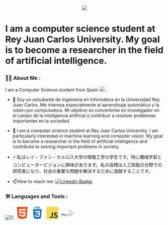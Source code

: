 <div id="header" align="center">
  <img src="https://media.tenor.com/xVbh42PIQdMAAAAC/haruhi-suzumiya-plotting.gif" width="500"/>
</div>
<h1>
  
I am a computer science student at Rey Juan Carlos University. My goal is to become a researcher in the field of artificial intelligence.
</h1>

### :woman_technologist: About Me :
I am a Computer Science student from Spain <img src="https://user-images.githubusercontent.com/39005484/215211486-4862d8de-e438-4933-8bb2-2cc82fedded4.png" width="30"> .
- :telescope: Soy un estudiante de Ingeniería en Informática en la Universidad Rey Juan Carlos. Me interesa especialmente el aprendizaje automático y la visión por computadora. Mi objetivo es convertirme en investigador en el campo de la inteligencia artificial y contribuir a resolver problemas importantes en la sociedad.

- :seedling: I am a computer science student at Rey Juan Carlos University. I am particularly interested in machine learning and computer vision. My goal is to become a researcher in the field of artificial intelligence and contribute to solving important problems in society.

- :zap: 私はレイ・ファン・カルロス大学の情報工学の学生です。特に機械学習とコンピュータービジョンに興味があります。私の目標は人工知能の分野での研究者になり、社会の重要な問題を解決するために貢献することです。

- :mailbox:How to reach me: [![Linkedin Badge](https://img.shields.io/badge/-kakbar-blue?style=flat&logo=Linkedin&logoColor=white)](your-linkedin-url)
### :hammer_and_wrench: Languages and Tools :
<div>

  <img src="https://user-images.githubusercontent.com/39005484/215208915-964ec074-345f-4f11-aef5-ee153d9f7535.png" title="C" alt="C" width="40" height="40"/>&nbsp;
  <img src="https://github.com/devicons/devicon/blob/master/icons/html5/html5-original.svg" title="HTML5" alt="HTML" width="40" height="40"/>&nbsp;
  <img src="https://github.com/devicons/devicon/blob/master/icons/css3/css3-plain-wordmark.svg"  title="CSS3" alt="CSS" width="40" height="40"/>&nbsp;
  <img src="https://github.com/devicons/devicon/blob/master/icons/javascript/javascript-original.svg" title="JavaScript" alt="JavaScript" width="40" height="40"/>&nbsp;
  <img src="https://github.com/devicons/devicon/blob/master/icons/mysql/mysql-original-wordmark.svg" title="MySQL"  alt="MySQL" width="40" height="40"/>&nbsp;
  
</div>
